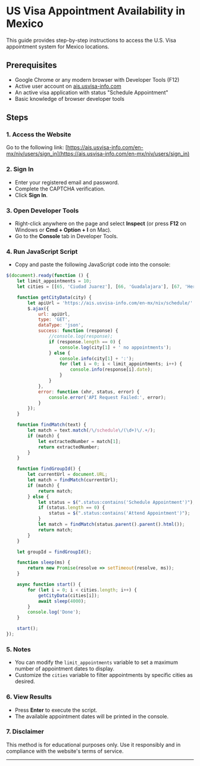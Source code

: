 # US Visa Appointment Availability in Mexico

This guide provides step-by-step instructions to access the U.S. Visa appointment system for Mexico locations.

## Prerequisites
- Google Chrome or any modern browser with Developer Tools (F12)
- Active user account on [ais.usvisa-info.com](https://ais.usvisa-info.com/en-mx/niv/users/sign_in)
- An active visa application with status "Schedule Appointment"
- Basic knowledge of browser developer tools

## Steps

### 1. Access the Website
Go to the following link:
[https://ais.usvisa-info.com/en-mx/niv/users/sign_in](https://ais.usvisa-info.com/en-mx/niv/users/sign_in)

### 2. Sign In
- Enter your registered email and password.
- Complete the CAPTCHA verification.
- Click **Sign In**.

### 3. Open Developer Tools
- Right-click anywhere on the page and select **Inspect** (or press **F12** on Windows or **Cmd + Option + I** on Mac).
- Go to the **Console** tab in Developer Tools.

### 4. Run JavaScript Script
- Copy and paste the following JavaScript code into the console:

```javascript
$(document).ready(function () {
    let limit_appointments = 10;
    let cities = [[65, 'Ciudad Juarez'], [66, 'Guadalajara'], [67, 'Hermosillo'], [68, 'Matamoros'], [69, 'Merida'], [70, 'Mexico City'], [71, 'Monterrey'], [72, 'Nogales'], [73, 'Nuevo Laredo'], [74, 'Tijuana']];

    function getCityData(city) {
        let apiUrl = 'https://ais.usvisa-info.com/en-mx/niv/schedule/' + groupId + '/appointment/days/' + city[0] + '.json?appointments[expedite]=false';
        $.ajax({
            url: apiUrl,
            type: 'GET',
            dataType: 'json',
            success: function (response) {
                //console.log(response);
                if (response.length == 0) {
                    console.log(city[1] + ' no appointments');
                } else {
                    console.info(city[1] + ':');
                    for (let i = 0; i < limit_appointments; i++) {
                        console.info(response[i].date);
                    }
                }
            },
            error: function (xhr, status, error) {
                console.error('API Request Failed:', error);
            }
        });
    }

    function findMatch(text) {
        let match = text.match(/\/schedule\/(\d+)\/.+/);
        if (match) {
            let extractedNumber = match[1];
            return extractedNumber;
        }
    }

    function findGroupId() {
        let currentUrl = document.URL;
        let match = findMatch(currentUrl);
        if (match) {
            return match;
        } else {
            let status = $(".status:contains('Schedule Appointment')");
            if (status.length == 0) {
                status = $(".status:contains('Attend Appointment')");
            }
            let match = findMatch(status.parent().parent().html());
            return match;
        }
    }

    let groupId = findGroupId();

    function sleep(ms) {
        return new Promise(resolve => setTimeout(resolve, ms));
    }

    async function start() {
        for (let i = 0; i < cities.length; i++) {
            getCityData(cities[i]);
            await sleep(4000);
        }
        console.log('Done');
    }

    start();
});
```

### 5. Notes

- You can modify the `limit_appointments` variable to set a maximum number of appointment dates to display.
- Customize the `cities` variable to filter appointments by specific cities as desired.

### 6. View Results
- Press **Enter** to execute the script.
- The available appointment dates will be printed in the console.


### 7. Disclaimer
This method is for educational purposes only. Use it responsibly and in compliance with the website's terms of service.

****
